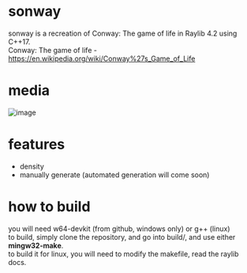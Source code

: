 ﻿# sonway

sonway is a recreation of Conway: The game of life in Raylib 4.2 using C++17.  
Conway: The game of life - https://en.wikipedia.org/wiki/Conway%27s_Game_of_Life

# media

![image](https://user-images.githubusercontent.com/67066397/189986888-d37b0ac4-677a-4b0e-895c-234e828dc2bc.png)

# features

- density
- manually generate (automated generation will come soon)

# how to build

you will need w64-devkit (from github, windows only) or g++ (linux)  
to build, simply clone the repository, and go into build/, and use either **mingw32-make**.  
to build it for linux, you will need to modify the makefile, read the raylib docs.
